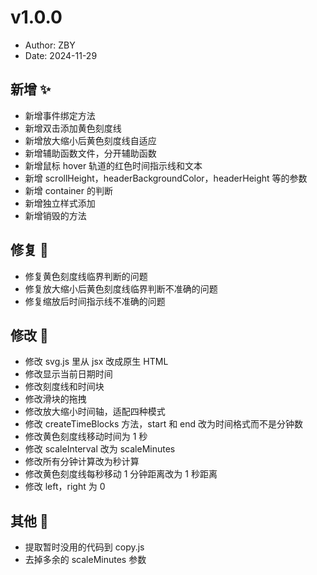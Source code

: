# v1.0.0

- Author: ZBY
- Date: 2024-11-29

## 新增 ✨

- 新增事件绑定方法
- 新增双击添加黄色刻度线
- 新增放大缩小后黄色刻度线自适应
- 新增辅助函数文件，分开辅助函数
- 新增鼠标 hover 轨道的红色时间指示线和文本
- 新增 scrollHeight，headerBackgroundColor，headerHeight 等的参数
- 新增 container 的判断
- 新增独立样式添加
- 新增销毁的方法

## 修复 🔩

- 修复黄色刻度线临界判断的问题
- 修复放大缩小后黄色刻度线临界判断不准确的问题
- 修复缩放后时间指示线不准确的问题

## 修改 📝

- 修改 svg.js 里从 jsx 改成原生 HTML
- 修改显示当前日期时间
- 修改刻度线和时间块
- 修改滑块的拖拽
- 修改放大缩小时间轴，适配四种模式
- 修改 createTimeBlocks 方法，start 和 end 改为时间格式而不是分钟数
- 修改黄色刻度线移动时间为 1 秒
- 修改 scaleInterval 改为 scaleMinutes
- 修改所有分钟计算改为秒计算
- 修改黄色刻度线每秒移动 1 分钟距离改为 1 秒距离
- 修改 left，right 为 0

## 其他 🎨

- 提取暂时没用的代码到 copy.js
- 去掉多余的 scaleMinutes 参数
